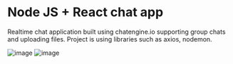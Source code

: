 # Node JS + React chat app

Realtime chat application built using chatengine.io supporting group chats and uploading files. Project is using libraries such as axios, nodemon.

![image](https://github.com/nedimkrupalija/node-react-chat/assets/115478342/63157cf1-73e3-4704-b1e8-ba3c83d321e8)
![image](https://github.com/nedimkrupalija/node-react-chat/assets/115478342/e0e2595c-9133-42ca-b2cb-ddb6c4e14f15)
